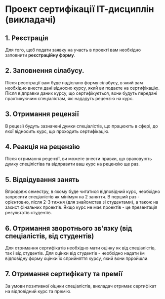 # Проект сертифікації ІТ-дисциплін (викладачі)

## 1. Реєстрація
Для того, щоб подати заявку на участь в проекті вам необхідно заповнити **реєстраційну форму**. 
## 2. Заповнення сілабусу.
Після реєстрації вам буде надіслано форму сілабусу, в який вам необхідно внести дані відносно курсу, який ви подаєте на сертифікацію.
Після відправки даних курсу, що сертифікується, вони будуть передані практикуючим спеціалістам, які нададуть рецензію на курс.
## 3. Отримання рецензії
В рецезії будуть зазначені думки спеціалістів, що працюють в сфері, до якої відносить курс, що проходить сертифікацію.
## 4. Реакція на рецензію
Після отримання рецензії, ви можете внести правки, що враховують думку спецілістіва та відправити ваш курс на рецензію ще раз.
## 5. Відвідування занять
Впродовж семестру, в якому буде читатися відповідний курс, необхідно запросити спеціалістів як мінімум на 2 заняття. В перший раз - орієнтовно, після 2-3 тижня (для знайомства зі студентами), а також на захист фінальних проектів. Якщо курс не має проектів - це презентація результатів студентів.
## 6. Отримання зворотнього зв'язку (від спеціалістів, від студентів)
Для отримання сертифікатів необхідно мати оцінку як від спеціалістів, так і від студентів. Для оцінки від студентів - необхідно надати їм відповідну форму оцінки їх сприйняття курсу, який вони прройшли.
## 7. Отримання сертифікату та премії
За умови позитивної оіцнки спеціалістів, викладач отримає сертифікат на відповідний курс та премію.


